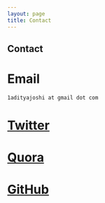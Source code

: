 ```yaml
---
layout: page
title: Contact
---
```


## Contact

# Email

`1adityajoshi at gmail dot com`

# [Twitter](https://twitter.com/1adityajoshi)

# [Quora](https://www.quora.com/Aditya-N-Joshi)

# [GitHub](https://github.com/adijo)

